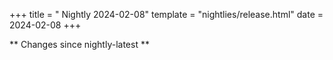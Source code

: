 +++
title = " Nightly 2024-02-08"
template = "nightlies/release.html"
date = 2024-02-08
+++

** Changes since nightly-latest **
